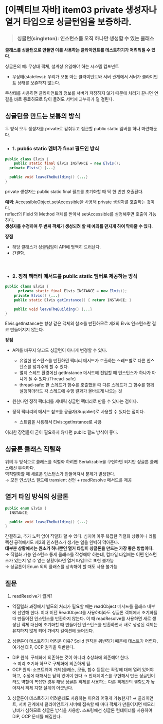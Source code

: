 # [이펙티브 자바] item03 private 생성자나 열거 타입으로 싱글턴임을 보증하라.

> ### 싱글턴(singleton): 인스턴스를 오직 하나만 생성할 수 있는 클래스

**클래스를 싱글턴으로 만들면 이를 사용하는 클라이언트를 테스트하기가 어려워질 수 있다.**

싱글톤의 예: 무상태 객체, 설계상 유일해야 하는 시스템 컴포넌트
- 무상태(stateless): 우리가 보통 아는 클라이언트와 서버 관계에서 서버가 클라이언트 상태를 보존하지 않는다.

무상태를 사용하면 클라이언트의 정보를 서버가 저장하지 않기 때문에 처리가 끝나면 연결을 바로 종료하므로 많이 몰려도 서버에 과부하가 덜 걸린다.

## 싱글턴을 만드는 보통의 방식

두 방식 모두 생성자를 private로 감춰두고 접근할 public static 멤버를 하나 마련해둔다.

- ### 1. public static 멤버가 final 필드인 방식

```java
public class Elvis {
	public static final Elvis INSTANCE = new Elvis();
  private Elvis() {...}
    
  public void leaveTheBuilding() {...}
}

```
private 생성자는 public static final 필드를 초기화할 때 딱 한 번만 호출된다.<br>

**예외**: AccessibleObject.setAccessible을 사용해 private 생성자를 호출하는 것이다.<br>
reflect의 Field 와 Method 객체를 받아서 setAccessible를 설정해주면 호출이 가능하다.<br>
**생성자를 수정하여 두 번째 객체가 생성되려 할 때 예외를 던지게 하여 막아줄 수 있다.**

**장점** 
- 해당 클래스가 싱글텀임이 API에 명백히 드러난다.
- 간결함.
    
<br>

    
- ### 2. 정적 팩터리 메서드를 public static 멤버로 제공하는 방식

>
```java
public class Elvis {
	  private static final Elvis INSTANCE = new Elvis();
    private Elvis() {...}
    public static Elvis getInstance() { return INSTANCE; }
    
    public void leaveTheBuilding() {...}
}

```

Elvis.getInstance는 항상 같은 객체의 참조를 반환하므로 제2의 Elvis 인스턴스란 결코 만들어지지 않는다.

**장점**
- API를 바꾸지 않고도 싱글턴이 아니게 변경할 수 있다.
  - 유일한 인스턴스를 반환하던 팩터리 메서드가 호출하는 스레드별로 다른 인스턴스를 넘겨주게 할 수 있다.
  - 멀티 스레드 환경에선 getInstance 메서드에 진입할 때 인스턴스가 하나가 아니게 될 수 있다.(Thread-safe)
  - thread-safe: 한 스레드가 함수를 호출했을 때 다른 스레드가 그 함수를 함께 실행하더라도 각 스레드에 수행 결과가 올바르게 나오는 것

- 원한다면 정적 팩터리를 제네릭 싱글턴 팩터리로 만들 수 있다는 점이다.
- 정적 팩터리의 메서드 참조를 공급자(Supplier)로 사용할 수 있다는 점이다.
  - 스트림을 사용해서 Elvis::getInstance로 사용

이러한 장점들이 굳이 필요하지 않다면 public 필드 방식이 좋다.


## 싱글톤 클래스 직렬화
위의 두 방식으로 클래스를 직렬화 하려면 Serializable을 구현하면 되지만 싱글톤 클래스에선 부족하다.<br>
역직렬화할 때 새로운 인스턴스가 만들어져서 문제가 발생한다.<br>
&rarr; 모든 인스턴스 필드에 transient 선언 + readResolve 메서드를 제공


## 열거 타입 방식의 싱글톤
```java
public enum Elvis {
  INSTANCE;
  
  public void leaveTheBuilding() {...}
}

```

간결하고, 추가 노력 없이 직렬화 할 수 있다. 심지어 아주 복잡한 직렬화 상황이나 리플렉션 공격에서도 제2의 인스턴스가 생기는 일을 완벽히 막아준다.<br>
**대부분 상황에서는 원소가 하나뿐인 열거 타입이 싱글톤을 만드는 가장 좋은 방법이다.**<br>
&rarr; 직렬화 가능 인스턴스 통제 클래스를 작성해야 하는데, 컴파일 타임에는 어떤 인스턴스가 있는지 알 수 없는 상황이라면 열거 타입으로 표현 불가능<br>
&rarr; 싱글톤이 Enum 외의 클래스를 상속해야 할 때도 사용 불가능



## 질문
1. readResolve가 뭘까?
- 역질렬화 과정에서 별도의 처리가 필요할 때는 readObject 메서드를 클래스 내부에 선언해 한다. 이때 어던 ReadObject를 사용하더라도 싱글톤 객체에서 초기화될 때 만들어진 인스턴스를 반환하지 않는다.
이 때 readResolve를 사용하면 새로 생성된 객체 대신에 초기화할 때 만들어진 인스턴스를 반환하면서 새로 생성된 객체는 유지하지 않게 되어 가비지 컬렉션에 들어간다.
2. 싱글톤이 테스트하기 어려운 이유?
Soild 원칙을 위반하기 때문에 테스트가 어렵다.
여기선 DIP, OCP 원칙을 위반한다.
- DIP 원칙: 구체화에 의존하는 것이 아니라 추상화에 의존해야 한다.<br>
&rarr; 미리 초기화 하므로 구체화에 의존하게 됨.
- OCP 원칙: 소프트웨어 개체(클래스, 모듈, 함수 등등)는 확장에 대해 열려 있어야 하고, 수정에 대해서는 닫혀 있어야 한다
&rarr; 인터페이스를 구현해서 만든 싱글턴이라도 역할이 복잡한 경우 해당 싱글톤 객체를 사용하는 다른 객체간의 결함도가 높아져서 객체 지향 설계의 어긋난다.  
3. 싱글톤이 테스트하기 어려운데도 사용하는 이유와 어떻게 가능한지?
&rarr; 클라이언트, 서버 관계에서 클라이언트가 서버에 접속할 때 마다 객체가 만들어지면 메모리 낭비가 심하므로 싱글톤 방식을 사용함.
스프링에선 싱글톤 컨테이너를 사용하여 DIP, OCP 문제를 해결한다.

